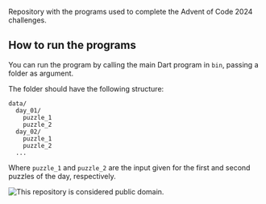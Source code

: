 Repository with the programs used to complete the Advent of Code 2024 challenges.

## How to run the programs

You can run the program by calling the main Dart program in `bin`, passing a
folder as argument.

The folder should have the following structure:

```
data/
  day_01/
    puzzle_1
	puzzle_2
  day_02/
    puzzle_1
	puzzle_2
  ...
```

Where `puzzle_1` and `puzzle_2` are the input given for the first and second
puzzles of the day, respectively.

![This repository is considered public domain.](http://mirrors.creativecommons.org/presskit/buttons/88x31/svg/cc-zero.svg)
